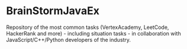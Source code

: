 # BrainStormJavaEx

Repository of the most common tasks (VertexAcademy, LeetCode, 
HackerRank and more) - including situation tasks -  in collaboration 
with JavaScript/C++/Python developers of the industry.